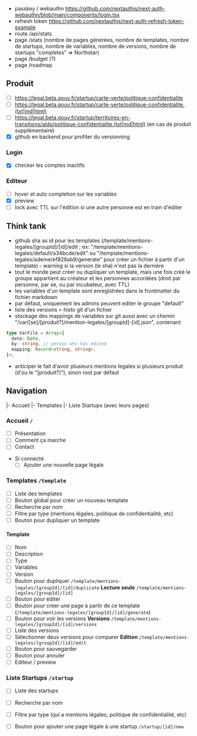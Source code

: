 - passkey / webauthn https://github.com/nextauthjs/next-auth-webauthn/blob/main/components/login.tsx
- refresh token https://github.com/nextauthjs/next-auth-refresh-token-example
- route /api/stats
- page /stats (nombre de pages générées, nombre de templates, nombre de startups, nombre de variables, nombre de versions, nombre de startups "completes" => Northstar)
- page /budget (?)
- page /roadmap


## Produit
- [ ] https://legal.beta.gouv.fr/startup/carte-verte/politique-confidentialite
- [ ] https://legal.beta.gouv.fr/startup/carte-verte/politique-confidentialite.(txt|md|html)
- [ ] https://legal.beta.gouv.fr/startup/territoires-en-transitions/aldo/politique-confidentialite.(txt|md|html) (en cas de produit supplémentaire)
- [x] github en backend pour profiter du versionning
### Login
- [x] checker les comptes inactifs

### Editeur
- [ ] hover et auto completion sur les variables
- [x] preview
- [ ] lock avec TTL sur l'édition si une autre personne est en train d'éditer

## Think tank
- github sha as id pour les templates (/template/mentions-legales/[groupId]/[id]/edit ; ex: "/template/mentions-legales/default/a34bcde/edit" ou "/template/mentions-legales/ademe/ef828ab9/generate" pour créer un fichier à partir d'un template) - warning si la version (le sha) n'est pas la dernière
- tout le monde peut créer ou dupliquer un template, mais une fois créé le groupe appartient au créateur et les personnes accordées (droit par personne, par se, ou par incubateur, avec TTL)
- les variables d'un template sont enregistrées dans le frontmatter du fichier markdown
- par défaut, uniquement les admins peuvent editer le groupe "default"
- liste des versions = histo git d'un fichier
- stockage des mappings de variables sur git aussi avec un chemin "/var/[se]/[produit?]/mention-legales/[groupId]-[id].json", contenant
```typescript
type VarFile = Array<{
  date: Date,
  by: string, // person who has edited
  mapping: Record<string, string>,
}>;
```
- anticiper le fait d'avoir plusieurs mentions legales si plusieurs produit (d'ou le "[produit?]"), sinon root par défaut 

## Navigation
|- Accueil
|- Templates
|- Liste Startups (avec leurs pages)

### Accueil `/`
- [ ] Présentation
- [ ] Comment ça marche
- [ ] Contact
- Si connecté
  - [ ] Ajouter une nouvelle page légale

### Templates `/template`
- [ ] Liste des templates
- [ ] Bouton global pour créer un nouveau template
- [ ] Recherche par nom
- [ ] Filtre par type (mentions légales, politique de confidentialité, etc)
- [ ] Bouton pour dupliquer un template

#### Template
- [ ] Nom
- [ ] Description
- [ ] Type
- [ ] Variables
- [ ] Version
- [ ] Bouton pour dupliquer `/template/mentions-legales/[groupId]/[id]/duplicate`
**Lecture seule**  `/template/mentions-legales/[groupId]/[id]`
- [ ] Bouton pour éditer
- [ ] Bouton pour créer une page à partir de ce template (`/template/mentions-legales/[groupId]/[id]/generate`)
- [ ] Bouton pour voir les versions
**Versions** `/template/mentions-legales/[groupId]/[id]/versions`
- [ ] Liste des versions
- [ ] Sélectionner deux versions pour comparer
**Edition** `/template/mentions-legales/[groupId]/[id]/edit`
- [ ] Bouton pour sauvegarder
- [ ] Bouton pour annuler
- [ ] Editeur / preview

### Liste Startups `/startup`
- [ ] Liste des startups
- [ ] Recherche par nom
- [ ] Filtre par type (qui a mentions légales, politique de confidentialité, etc)
- [ ] Bouton pour ajouter une page légale à une startup `/startup/[id]/new`



